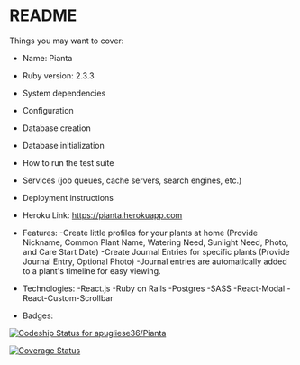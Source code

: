 # README

Things you may want to cover:

* Name: Pianta

* Ruby version: 2.3.3

* System dependencies

* Configuration

* Database creation

* Database initialization

* How to run the test suite

* Services (job queues, cache servers, search engines, etc.)

* Deployment instructions

* Heroku Link: https://pianta.herokuapp.com

* Features:
-Create little profiles for your plants at home (Provide Nickname, Common Plant Name, Watering Need, Sunlight Need, Photo, and Care Start Date)
-Create Journal Entries for specific plants (Provide Journal Entry, Optional Photo)
-Journal entries are automatically added to a plant's timeline for easy viewing.

* Technologies:
-React.js
-Ruby on Rails
-Postgres
-SASS
-React-Modal
-React-Custom-Scrollbar

* Badges:

[ ![Codeship Status for apugliese36/Pianta](https://app.codeship.com/projects/b89c04e0-c5af-0135-ea1a-167add8c9948/status?branch=master)](https://app.codeship.com/projects/261032)

[![Coverage Status](https://coveralls.io/repos/github/apugliese36/Pianta/badge.svg?branch=master)](https://coveralls.io/github/apugliese36/Pianta?branch=master)

